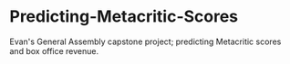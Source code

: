 # Predicting-Metacritic-Scores
Evan's General Assembly capstone project; predicting Metacritic scores and box office revenue. 
